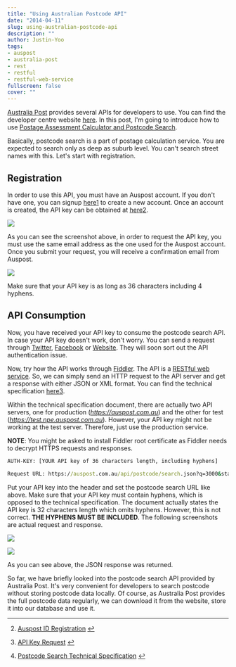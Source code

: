 ```yaml
---
title: "Using Australian Postcode API"
date: "2014-04-11"
slug: using-australian-postcode-api
description: ""
author: Justin-Yoo
tags:
- auspost
- australia-post
- rest
- restful
- restful-web-service
fullscreen: false
cover: ""
---
```


[Australia Post](http://auspost.com.au) provides several APIs for developers to use. You can find the developer centre website [here](http://auspost.com.au/devcentre). In this post, I'm going to introduce how to use [Postage Assessment Calculator and Postcode Search](http://auspost.com.au/devcentre/pacpcs.html).

Basically, postcode search is a part of postage calculation service. You are expected to search only as deep as suburb level. You can't search street names with this. Let's start with registration.

## Registration

In order to use this API, you must have an Auspost account. If you don't have one, you can signup [here](https://id.auspost.com.au/csso/customer/registration?execution=e1s1)[1](#fn-124-1) to create a new account. Once an account is created, the API key can be obtained at [here](https://auspost.com.au/forms/pacpcs-registration.html)[2](#fn-124-2).

![](https://sa0blogs.blob.core.windows.net/justinchronicles/2014/04/auspost.01.png)

As you can see the screenshot above, in order to request the API key, you must use the same email address as the one used for the Auspost account. Once you submit your request, you will receive a confirmation email from Auspost.

![](https://sa0blogs.blob.core.windows.net/justinchronicles/2014/04/auspost.02.png)

Make sure that your API key is as long as 36 characters including 4 hyphens.

## API Consumption

Now, you have received your API key to consume the postcode search API. In case your API key doesn't work, don't worry. You can send a request through [Twitter](http://www.twitter.com/auspost), [Facebook](http://www.facebook.com/australiapost) or [Website](https://auspost.com.au/forms/dev-support.html). They will soon sort out the API authentication issue.

Now, try how the API works through [Fiddler](http://www.telerik.com/fiddler). The API is a [RESTful web service](http://en.wikipedia.org/wiki/Representational_state_transfer). So, we can simply send an HTTP request to the API server and get a response with either JSON or XML format. You can find the technical specification [here](https://auspost.com.au/devcentre/assets/pdfs/pac-pcs-technical-specification.pdf)[3](#fn-124-3).

Within the technical specification document, there are actually two API servers, one for production (_https://auspost.com.au_) and the other for test (_https://test.npe.auspost.com.au_). However, your API key might not be working at the test server. Therefore, just use the production service.

**NOTE**: You might be asked to install Fiddler root certificate as Fiddler needs to decrypt HTTPS requests and responses.

```bat
AUTH-KEY: [YOUR API key of 36 characters length, including hyphens]
```

```bat
Request URL: https://auspost.com.au/api/postcode/search.json?q=3000&state=VIC
```

Put your API key into the header and set the postcode search URL like above. Make sure that your API key must contain hyphens, which is opposed to the technical specification. The document actually states the API key is 32 characters length which omits hyphens. However, this is not correct. **THE HYPHENS MUST BE INCLUDED**. The following screenshots are actual request and response.

![](https://sa0blogs.blob.core.windows.net/justinchronicles/2014/04/auspost.03.png)

![](https://sa0blogs.blob.core.windows.net/justinchronicles/2014/04/auspost.04.png)

As you can see above, the JSON response was returned.

So far, we have briefly looked into the postcode search API provided by Australia Post. It's very convenient for developers to search postcode without storing postcode data locally. Of course, as Australia Post provides the full postcode data regularly, we can download it from the website, store it into our database and use it.

* * *

2. [Auspost ID Registration](https://id.auspost.com.au/csso/customer/registration?execution=e1s1) [↩](#fnref-124-1)

4. [API Key Request](https://auspost.com.au/forms/pacpcs-registration.html) [↩](#fnref-124-2)

6. [Postcode Search Technical Specification](https://auspost.com.au/devcentre/assets/pdfs/pac-pcs-technical-specification.pdf) [↩](#fnref-124-3)
